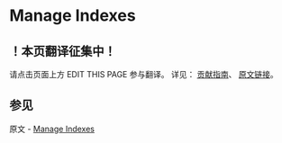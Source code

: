 # Manage Indexes

## ！本页翻译征集中！

请点击页面上方 EDIT THIS PAGE 参与翻译。
详见：
[贡献指南]( https://github.com/JinMuInfo/MongoDB-Manual-zh/blob/master/CONTRIBUTING.md )、
[原文链接](  https://docs.mongodb.com/manual/tutorial/manage-indexes/  )。

## 参见

原文 - [Manage Indexes]( https://docs.mongodb.com/manual/tutorial/manage-indexes/ )

